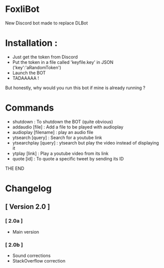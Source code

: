 # FoxliBot
New Discord bot made to replace DLBot

# Installation : 
  - Just get the token from Discord
  - Put the token in a file called 'keyfile.key' in JSON ('key':'aRandomToken')
  - Launch the BOT
  - TADAAAAA !

But honestly, why would you run this bot if mine is already running ?

# Commands
  - shutdown             : To shutdown the BOT (quite obvious)
  - addaudio [file]      : Add a file to be played with audioplay
  - audioplay [filename] : play an audio file
  - ytsearch [query]     : Search for a youtube link
  - ytsearchplay [query] : ytsearch but play the video instead of displaying it
  - ytplay [link]        : Play a youtube video from its link
  - quote [id]           : To quote a specific tweet by sending its ID

THE END


# Changelog

## [ Version 2.0 ]
###   [ 2.0a ]
- Main version
###   [ 2.0b ]
- Sound corrections 
- StackOverflow correction

